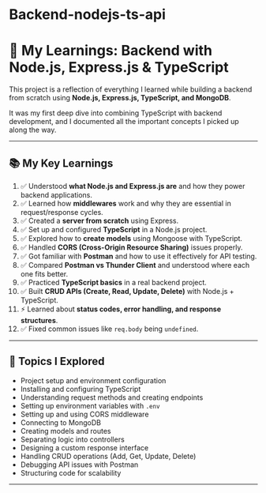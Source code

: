 ﻿# Backend-nodejs-ts-api

# 🚀 My Learnings: Backend with Node.js, Express.js & TypeScript  

This project is a reflection of everything I learned while building a backend from scratch using **Node.js, Express.js, TypeScript, and MongoDB**.  

It was my first deep dive into combining TypeScript with backend development, and I documented all the important concepts I picked up along the way.  

---

## 📚 My Key Learnings  

1. ✅ Understood **what Node.js and Express.js are** and how they power backend applications.  
2. ✅ Learned how **middlewares** work and why they are essential in request/response cycles.  
3. ✅ Created a **server from scratch** using Express.  
4. ✅ Set up and configured **TypeScript** in a Node.js project.  
5. ✅ Explored how to **create models** using Mongoose with TypeScript.  
6. ✅ Handled **CORS (Cross-Origin Resource Sharing)** issues properly.  
7. ✅ Got familiar with **Postman** and how to use it effectively for API testing.  
8. ✅ Compared **Postman vs Thunder Client** and understood where each one fits better.  
9. ✅ Practiced **TypeScript basics** in a real backend project.  
10. ✅ Built **CRUD APIs (Create, Read, Update, Delete)** with Node.js + TypeScript.  
11. ⚡ Learned about **status codes, error handling, and response structures**.  
12. ✅ Fixed common issues like `req.body` being `undefined`.  

---

## 📌 Topics I Explored  

- Project setup and environment configuration  
- Installing and configuring TypeScript  
- Understanding request methods and creating endpoints  
- Setting up environment variables with `.env`  
- Setting up and using CORS middleware  
- Connecting to MongoDB  
- Creating models and routes  
- Separating logic into controllers  
- Designing a custom response interface  
- Handling CRUD operations (Add, Get, Update, Delete)  
- Debugging API issues with Postman  
- Structuring code for scalability  

---

